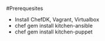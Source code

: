 #Prerequesites
 - Install ChefDK, Vagrant, Virtualbox
 - chef gem install kitchen-ansible
 - chef gem install kitchen-puppet